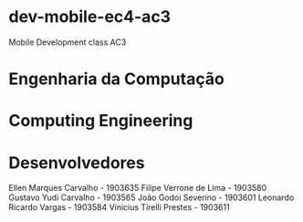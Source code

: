# dev-mobile-ec4-ac3

Mobile Development class AC3

# Engenharia da Computação

# Computing Engineering

# Desenvolvedores

Ellen Marques Carvalho - 1903635
Filipe Verrone de Lima - 1903580
Gustavo Yudi Carvalho - 1903565
João Godoi Severino - 1903601
Leonardo Ricardo Vargas - 1903584
Vinicius Tirelli Prestes - 1903611
